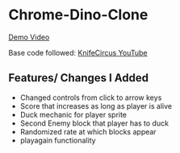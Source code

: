 # Chrome-Dino-Clone

[Demo Video](https://watch.screencastify.com/v/3l8elYnM4sSGomck8EyF)

Base code followed:
[KnifeCircus YouTube](https://www.youtube.com/watch?v=bG2BmmYr9NQ)

## Features/ Changes I Added
- Changed controls from click to arrow keys
- Score that increases as long as player is alive
- Duck mechanic for player sprite
- Second Enemy block that player has to duck
- Randomized rate at which blocks appear
- playagain functionality